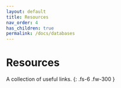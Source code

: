 ```yaml
---
layout: default
title: Resources
nav_order: 4
has_children: true
permalink: /docs/databases
---
```


# Resources

A collection of useful links.
{: .fs-6 .fw-300 }